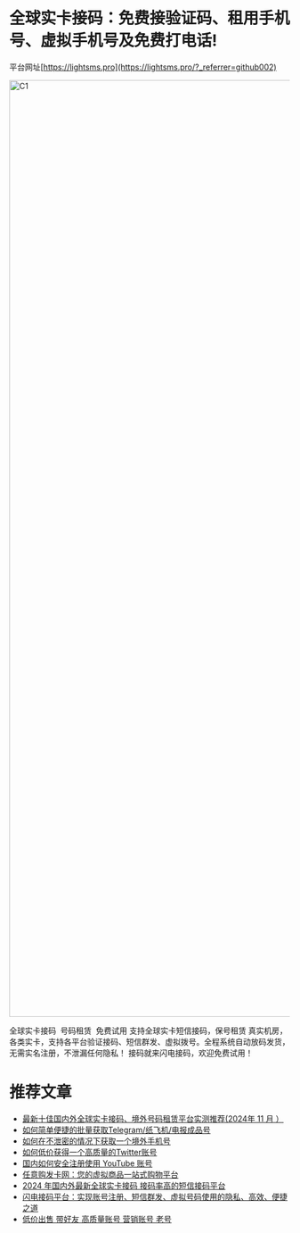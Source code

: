 # 全球实卡接码：免费接验证码、租用手机号、虚拟手机号及免费打电话!

平台网址[https://lightsms.pro](https://lightsms.pro/?_referrer=github002)

<img width="1680" alt="C1" src="https://github.com/user-attachments/assets/8a389293-20a8-445f-82c9-a87e63a0291e">

全球实卡接码 
号码租赁 
免费试用
支持全球实卡短信接码，保号租赁
真实机房，各类实卡，支持各平台验证接码、短信群发、虚拟拨号。全程系统自动放码发货，无需实名注册，不泄漏任何隐私！
接码就来闪电接码，欢迎免费试用！



# 推荐文章

- [最新十佳国内外全球实卡接码、境外号码租赁平台实测推荐(2024年 11 月 ）](https://github.com/liudaliuda01/pingce)
- [如何简单便捷的批量获取Telegram/纸飞机/电报成品号](https://github.com/liudaliuda01/chat)
- [如何在不泄密的情况下获取一个境外手机号](https://github.com/liudaliuda01/haoma)
- [如何低价获得一个高质量的Twitter账号](https://github.com/liudaliuda01/Twitter)
- [国内如何安全注册使用 YouTube 账号](https://github.com/liudaliuda01/YouTube)
- [任意购发卡网：您的虚拟商品一站式购物平台](https://github.com/liudaliuda01/anyshop)
- [2024 年国内外最新全球实卡接码 接码率高的短信接码平台](https://github.com/liudaliuda01/lightsms)
- [闪电接码平台：实现账号注册、短信群发、虚拟号码使用的隐私、高效、便捷之道](https://github.com/liudaliuda01/jiema)
- [低价出售 带好友 高质量账号 营销账号 老号](https://github.com/liudaliuda01/anyshop.vip)
